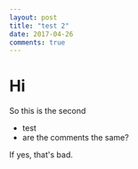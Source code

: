 ```yaml
---
layout: post
title: "test 2"
date: 2017-04-26
comments: true
---
```


# Hi

So this is the second

* test
* are the comments the same?

If yes, that's bad.
